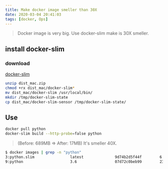 ```yaml
---
title: Make docker image smeller than 30X
date: 2020-03-04 20:41:03
tags: [docker, Ops]
---
```


>Docker image is very big. Use docker-slim make is 30X smeller.

## install docker-slim

### download

[docker-slim](https://github.com/docker-slim/docker-slim)

```bash
unzip dist_mac.zip
chmod +rx dist_mac/docker-slim*
mv dist_mac/docker-slim /usr/local/bin/
mkdir /tmp/docker-slim-state
cp dist_mac/docker-slim-sensor /tmp/docker-slim-state/
```

## Use

```bash
docker pull python
docker-slim build --http-probe=false python
```

>(Before: 689MB => After: 17MB) It's smeller 40X.

```bash
$ docker images | grep -n "python"
3:python.slim                latest              9d74b2d5f44f        6 hours ago         17MB
9:python                     3.6                 07d72c0beb99        23 months ago       689MB
```
